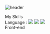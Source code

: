![header](https://capsule-render.vercel.app/api?type=cylinder&color=auto&height=300&section=header&text=seungmi%20Kim&fontSize=60)  

My Skills  
Language : <img src="https://img.shields.io/badge/Java-green?style=flat&logo=Java&logoColor=007396"/> <img src="https://img.shields.io/badge/JavaScript-yellow?style=flat&logo=Javascript&logoColor=F7DF1E"/> <img src="https://img.shields.io/badge/Python-lightblue?style=flat&logo=Python&logoColor=3776AB"/>  
Front-end




